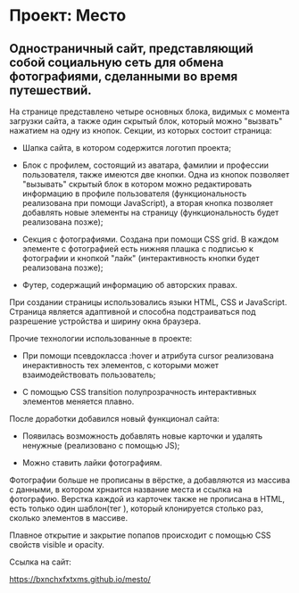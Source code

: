 # Проект: Место

## Одностраничный сайт, представляющий собой социальную сеть для обмена фотографиями, сделанными во время путешествий.

На странице представлено четыре основных блока, видимых с момента загрузки сайта, а также один скрытый блок, который можно "вызвать" нажатием на одну из кнопок. Секции, из которых состоит страница:

* Шапка сайта, в котором содержится логотип проекта;

* Блок с профилем, состоящий из аватара, фамилии и профессии пользователя, также имеются две кнопки. Одна из кнопок позволяет "вызывать" скрытый блок в котором можно редактировать информацию в профиле пользователя (функциональность реализована при помощи JavaScript), а вторая кнопка позволяет добавлять новые элементы на страницу (функциональность будет реализована позже);

* Секция с фотографиями. Создана при помощи CSS grid. В каждом элементе с фотографией есть нижняя плашка с подписью к фотографии и кнопкой "лайк" (интерактивность кнопки будет реализована позже);

* Футер, содержащий информацию об авторских правах.

При создании страницы использовались языки HTML, CSS и JavaScript. Страница является адаптивной и способна подстраиваться под разрешение устройства и ширину окна браузера.

Прочие технологии использованные в проекте:

* При помощи псевдокласса :hover и атрибута сursor реализована инерактивность тех элементов, с которыми может взаимодействовать пользователь;

* С помощью CSS transition полупрозрачность интерактивных элементов меняется плавно.

После доработки добавился новый функционал сайта:

* Появилась возможность добавлять новые карточки и удалять ненужные (реализовано с помощью JS);

* Можно ставить лайки фотографиям.

Фотографии больше не прописаны в вёрстке, а добавляются из массива с данными, в котором хрнаится название места и ссылка на фотографию. Верстка каждой из карточек также не прописана в HTML, есть только один шаблон(тег <tmplate>), который клонируется столько раз, сколько элементов в массиве.

Плавное открытие и закрытие попапов происходит с помощью CSS свойств visible и opacity.

Ссылка на сайт:

https://bxnchxfxtxms.github.io/mesto/